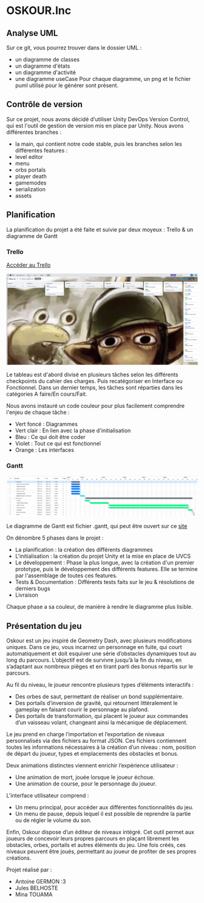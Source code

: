 # OSKOUR.Inc

## Analyse UML
Sur ce git, vous pourrez trouver dans le dossier UML : 
- un diagramme de classes
- un diagramme d'états
- un diagramme d'activité
- une diagramme useCase
Pour chaque diagramme, un png et le fichier puml utilisé pour le générer sont présent.

## Contrôle de version
Sur ce projet, nous avons décidé d'utiliser Unity DevOps Version Control, qui est l'outil de gestion de version mis en place par Unity. Nous avons différentes branches : 
- la main, qui contient notre code stable,
puis les branches selon les différentes features : 
- level editor
- menu
- orbs portals
- player death
- gamemodes
- serialization
- assets

## Planification
La planification du projet a été faite et suivie par deux moyeux : Trello & un diagramme de Gantt

### Trello
[Accéder au Trello](https://trello.com/invite/b/67289e68c4fd9072247a1af7/ATTI92782fcaa240a02f5798cfb59cedae4b1D187122/geometry-dash-du-pauvre)

![TRELLO](./ressource/trello_oskour.png)

Le tableau est d'abord divisé en plusieurs tâches selon les différents checkpoints du cahier des charges. Puis recatégoriser en Interface ou Fonctionnel.
Dans un dernier temps, les tâches sont réparties dans les catégories A faire/En cours/Fait.

Nous avons instauré un code couleur pour plus facilement comprendre l'enjeu de chaque tâche : 
- Vert foncé : Diagrammes
- Vert clair : En lien avec la phase d'initialisation
- Bleu : Ce qui doit être coder
- Violet : Tout ce qui est fonctionnel
- Orange : Les interfaces

### Gantt
![GANTT](./ressource/gantt_oskour.png)

Le diagramme de Gantt est fichier .gantt, qui peut être ouvert sur ce [site](https://www.onlinegantt.com/#/gantt)

On dénombre 5 phases dans le projet : 
- La planification : la création des différents diagrammes
- L'initialisation : la création du projet Unity et la mise en place de UVCS
- Le développement : Phase la plus longue, avec la création d'un premier prototype, puis le développement des différents features. Elle se termine par l'assemblage de toutes ces features.
- Tests & Documentation : Différents tests faits sur le jeu & résolutions de derniers bugs
- Livraison

Chaque phase a sa couleur, de manière à rendre le diagramme plus lisible.

## Présentation du jeu

Oskour est un jeu inspiré de Geometry Dash, avec plusieurs modifications uniques. Dans ce jeu, vous incarnez un personnage en fuite, qui court automatiquement et doit esquiver une série d’obstacles dynamiques tout au long du parcours. L’objectif est de survivre jusqu’à la fin du niveau, en s’adaptant aux nombreux pièges et en tirant parti des bonus répartis sur le parcours.

Au fil du niveau, le joueur rencontre plusieurs types d’éléments interactifs :
- Des orbes de saut, permettant de réaliser un bond supplémentaire.
- Des portails d’inversion de gravité, qui retournent littéralement le gameplay en faisant courir le personnage au plafond.
- Des portails de transformation, qui placent le joueur aux commandes d’un vaisseau volant, changeant ainsi la mécanique de déplacement.

Le jeu prend en charge l’importation et l’exportation de niveaux personnalisés via des fichiers au format JSON. Ces fichiers contiennent toutes les informations nécessaires à la création d’un niveau : nom, position de départ du joueur, types et emplacements des obstacles et bonus.

Deux animations distinctes viennent enrichir l’expérience utilisateur :
- Une animation de mort, jouée lorsque le joueur échoue.
- Une animation de course, pour le personnage du joueur.

L’interface utilisateur comprend :
- Un menu principal, pour accéder aux différentes fonctionnalités du jeu.
- Un menu de pause, depuis lequel il est possible de reprendre la partie ou de régler le volume du son.

Enfin, Oskour dispose d’un éditeur de niveaux intégré. Cet outil permet aux joueurs de concevoir leurs propres parcours en plaçant librement les obstacles, orbes, portails et autres éléments du jeu. Une fois créés, ces niveaux peuvent être joués, permettant au joueur de profiter de ses propres créations.

Projet réalisé par :
- Antoine GERMON :3
- Jules BELHOSTE
- Mina TOUAMA


